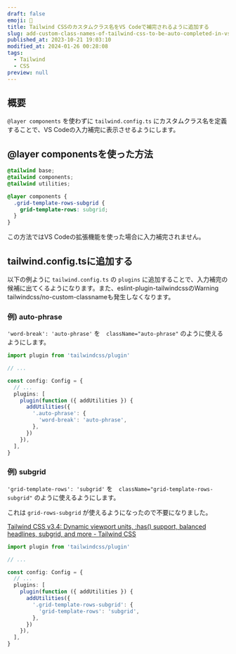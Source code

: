 ```yaml
---
draft: false
emoji: 🦂
title: Tailwind CSSのカスタムクラス名をVS Codeで補完されるように追加する
slug: add-custom-class-names-of-tailwind-css-to-be-auto-completed-in-vs-code
published_at: 2023-10-21 19:03:10
modified_at: 2024-01-26 00:28:08
tags:
  - Tailwind
  - CSS
preview: null
---
```


## 概要

`@layer components` を使わずに `tailwind.config.ts` にカスタムクラス名を定義することで、VS Codeの入力補完に表示させるようにします。

## @layer componentsを使った方法

```css:globals.css
@tailwind base;
@tailwind components;
@tailwind utilities;

@layer components {
  .grid-template-rows-subgrid {
    grid-template-rows: subgrid;
  }
}
```

この方法ではVS Codeの拡張機能を使った場合に入力補完されません。

## tailwind.config.tsに追加する

以下の例ように `tailwind.config.ts` の `plugins` に追加することで、入力補完の候補に出てくるようになります。また、eslint-plugin-tailwindcssのWarning tailwindcss/no-custom-classnameも発生しなくなります。

### 例) auto-phrase

`'word-break': 'auto-phrase'` を　`className="auto-phrase"` のように使えるようにします。

```typescript:tailwind.config.ts
import plugin from 'tailwindcss/plugin'

// ...

const config: Config = {
  // ...
  plugins: [
    plugin(function ({ addUtilities }) {
      addUtilities({
        '.auto-phrase': {
          'word-break': 'auto-phrase',
        },
      })
    }),
  ],
}
```

### 例) subgrid

`'grid-template-rows': 'subgrid'` を　`className="grid-template-rows-subgrid"` のように使えるようにします。

これは `grid-rows-subgrid` が使えるようになったので不要になりました。

[Tailwind CSS v3.4: Dynamic viewport units, :has() support, balanced headlines, subgrid, and more - Tailwind CSS](https://tailwindcss.com/blog/tailwindcss-v3-4)

```typescript:tailwind.config.ts
import plugin from 'tailwindcss/plugin'

// ...

const config: Config = {
  // ...
  plugins: [
    plugin(function ({ addUtilities }) {
      addUtilities({
        '.grid-template-rows-subgrid': {
          'grid-template-rows': 'subgrid',
        },
      })
    }),
  ],
}
```
